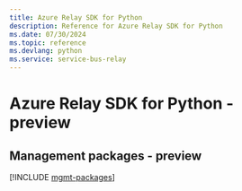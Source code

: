```yaml
---
title: Azure Relay SDK for Python
description: Reference for Azure Relay SDK for Python
ms.date: 07/30/2024
ms.topic: reference
ms.devlang: python
ms.service: service-bus-relay
---
```

# Azure Relay SDK for Python - preview

## Management packages - preview
[!INCLUDE [mgmt-packages](relay-mgmt-index.md)]